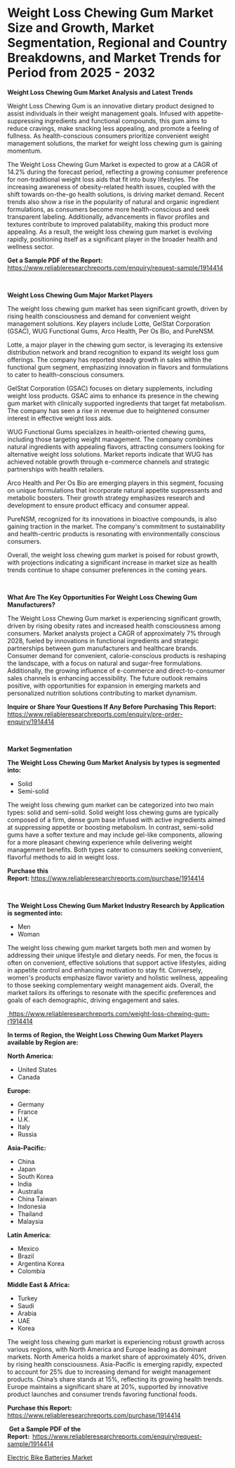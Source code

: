 <p><h1>Weight Loss Chewing Gum Market Size and Growth, Market Segmentation, Regional and Country Breakdowns, and Market Trends for Period from 2025 -  2032</h1></p><p><strong>Weight Loss Chewing Gum Market Analysis and Latest Trends</strong></p>
<p><p>Weight Loss Chewing Gum is an innovative dietary product designed to assist individuals in their weight management goals. Infused with appetite-suppressing ingredients and functional compounds, this gum aims to reduce cravings, make snacking less appealing, and promote a feeling of fullness. As health-conscious consumers prioritize convenient weight management solutions, the market for weight loss chewing gum is gaining momentum.</p><p>The Weight Loss Chewing Gum Market is expected to grow at a CAGR of 14.2% during the forecast period, reflecting a growing consumer preference for non-traditional weight loss aids that fit into busy lifestyles. The increasing awareness of obesity-related health issues, coupled with the shift towards on-the-go health solutions, is driving market demand. Recent trends also show a rise in the popularity of natural and organic ingredient formulations, as consumers become more health-conscious and seek transparent labeling. Additionally, advancements in flavor profiles and textures contribute to improved palatability, making this product more appealing. As a result, the weight loss chewing gum market is evolving rapidly, positioning itself as a significant player in the broader health and wellness sector.</p></p>
<p><strong>Get a Sample PDF of the Report:&nbsp;</strong> <a href="https://www.reliableresearchreports.com/enquiry/request-sample/1914414?utm_campaign=2208&utm_medium=2&utm_source=Github&utm_content=ia&utm_term=05042025&utm_id=weight-loss-chewing-gum">https://www.reliableresearchreports.com/enquiry/request-sample/1914414</a></p>
<p>&nbsp;</p>
<p><strong>Weight Loss Chewing Gum Major Market Players</strong></p>
<p><p>The weight loss chewing gum market has seen significant growth, driven by rising health consciousness and demand for convenient weight management solutions. Key players include Lotte, GelStat Corporation (GSAC), WUG Functional Gums, Arco Health, Per Os Bio, and PureNSM.</p><p>Lotte, a major player in the chewing gum sector, is leveraging its extensive distribution network and brand recognition to expand its weight loss gum offerings. The company has reported steady growth in sales within the functional gum segment, emphasizing innovation in flavors and formulations to cater to health-conscious consumers.</p><p>GelStat Corporation (GSAC) focuses on dietary supplements, including weight loss products. GSAC aims to enhance its presence in the chewing gum market with clinically supported ingredients that target fat metabolism. The company has seen a rise in revenue due to heightened consumer interest in effective weight loss aids.</p><p>WUG Functional Gums specializes in health-oriented chewing gums, including those targeting weight management. The company combines natural ingredients with appealing flavors, attracting consumers looking for alternative weight loss solutions. Market reports indicate that WUG has achieved notable growth through e-commerce channels and strategic partnerships with health retailers.</p><p>Arco Health and Per Os Bio are emerging players in this segment, focusing on unique formulations that incorporate natural appetite suppressants and metabolic boosters. Their growth strategy emphasizes research and development to ensure product efficacy and consumer appeal.</p><p>PureNSM, recognized for its innovations in bioactive compounds, is also gaining traction in the market. The company's commitment to sustainability and health-centric products is resonating with environmentally conscious consumers.</p><p>Overall, the weight loss chewing gum market is poised for robust growth, with projections indicating a significant increase in market size as health trends continue to shape consumer preferences in the coming years.</p></p>
<p>&nbsp;</p>
<p><strong>What Are The Key Opportunities For Weight Loss Chewing Gum Manufacturers?</strong></p>
<p><p>The Weight Loss Chewing Gum market is experiencing significant growth, driven by rising obesity rates and increased health consciousness among consumers. Market analysts project a CAGR of approximately 7% through 2028, fueled by innovations in functional ingredients and strategic partnerships between gum manufacturers and healthcare brands. Consumer demand for convenient, calorie-conscious products is reshaping the landscape, with a focus on natural and sugar-free formulations. Additionally, the growing influence of e-commerce and direct-to-consumer sales channels is enhancing accessibility. The future outlook remains positive, with opportunities for expansion in emerging markets and personalized nutrition solutions contributing to market dynamism.</p></p>
<p><strong>Inquire or Share Your Questions If Any Before Purchasing This Report:</strong> <a href="https://www.reliableresearchreports.com/enquiry/pre-order-enquiry/1914414?utm_campaign=2208&utm_medium=2&utm_source=Github&utm_content=ia&utm_term=05042025&utm_id=weight-loss-chewing-gum">https://www.reliableresearchreports.com/enquiry/pre-order-enquiry/1914414</a></p>
<p>&nbsp;</p>
<p><strong>Market Segmentation</strong></p>
<p><strong>The Weight Loss Chewing Gum Market Analysis by types is segmented into:</strong></p>
<p><ul><li>Solid</li><li>Semi-solid</li></ul></p>
<p><p>The weight loss chewing gum market can be categorized into two main types: solid and semi-solid. Solid weight loss chewing gums are typically composed of a firm, dense gum base infused with active ingredients aimed at suppressing appetite or boosting metabolism. In contrast, semi-solid gums have a softer texture and may include gel-like components, allowing for a more pleasant chewing experience while delivering weight management benefits. Both types cater to consumers seeking convenient, flavorful methods to aid in weight loss.</p></p>
<p><strong>Purchase this Report:&nbsp;</strong><a href="https://www.reliableresearchreports.com/purchase/1914414?utm_campaign=2208&utm_medium=2&utm_source=Github&utm_content=ia&utm_term=05042025&utm_id=weight-loss-chewing-gum">https://www.reliableresearchreports.com/purchase/1914414</a></p>
<p>&nbsp;</p>
<p><strong>The Weight Loss Chewing Gum Market Industry Research by Application is segmented into:</strong></p>
<p><ul><li>Men</li><li>Woman</li></ul></p>
<p><p>The weight loss chewing gum market targets both men and women by addressing their unique lifestyle and dietary needs. For men, the focus is often on convenient, effective solutions that support active lifestyles, aiding in appetite control and enhancing motivation to stay fit. Conversely, women's products emphasize flavor variety and holistic wellness, appealing to those seeking complementary weight management aids. Overall, the market tailors its offerings to resonate with the specific preferences and goals of each demographic, driving engagement and sales.</p></p>
<p><a href="https://www.reliableresearchreports.com/weight-loss-chewing-gum-r1914414?utm_campaign=2208&utm_medium=2&utm_source=Github&utm_content=ia&utm_term=05042025&utm_id=weight-loss-chewing-gum">&nbsp;https://www.reliableresearchreports.com/weight-loss-chewing-gum-r1914414</a></p>
<p><strong>In terms of Region, the Weight Loss Chewing Gum Market Players available by Region are:</strong></p>
<p>
    <p> <strong> North America: </strong>
        <ul>
            <li>United States</li>
            <li>Canada</li>
        </ul>
        </p> 
    <p> <strong> Europe: </strong>
        <ul>
            <li>Germany</li>
            <li>France</li>
            <li>U.K.</li>
            <li>Italy</li>
            <li>Russia</li>
        </ul>
        </p> 
    <p> <strong> Asia-Pacific: </strong>
        <ul>
            <li>China</li>
            <li>Japan</li>
            <li>South Korea</li>
            <li>India</li>
            <li>Australia</li>
            <li>China Taiwan</li>
            <li>Indonesia</li>
            <li>Thailand</li>
            <li>Malaysia</li>
        </ul>
        </p> 
    <p> <strong> Latin America: </strong>
        <ul>
            <li>Mexico</li>
            <li>Brazil</li>
            <li>Argentina Korea</li>
            <li>Colombia</li>
        </ul>
        </p> 
    <p> <strong> Middle East & Africa: </strong>
        <ul>
            <li>Turkey</li>
            <li>Saudi</li>
            <li>Arabia</li>
            <li>UAE</li>
            <li>Korea</li>
        </ul>
    </p>
    </p>
<p><p>The weight loss chewing gum market is experiencing robust growth across various regions, with North America and Europe leading as dominant markets. North America holds a market share of approximately 40%, driven by rising health consciousness. Asia-Pacific is emerging rapidly, expected to account for 25% due to increasing demand for weight management products. China’s share stands at 15%, reflecting its growing health trends. Europe maintains a significant share at 20%, supported by innovative product launches and consumer trends favoring functional foods.</p></p>
<p><strong>Purchase this Report: </strong><a href="https://www.reliableresearchreports.com/purchase/1914414?utm_campaign=2208&utm_medium=2&utm_source=Github&utm_content=ia&utm_term=05042025&utm_id=weight-loss-chewing-gum">https://www.reliableresearchreports.com/purchase/1914414</a></p>
<p>&nbsp;<strong>Get a Sample PDF of the Report:&nbsp;&nbsp;</strong><a href="https://www.reliableresearchreports.com/enquiry/request-sample/1914414?utm_campaign=2208&utm_medium=2&utm_source=Github&utm_content=ia&utm_term=05042025&utm_id=weight-loss-chewing-gum">https://www.reliableresearchreports.com/enquiry/request-sample/1914414</a></p>
<p><strong></strong></p>
<p><p><a href="https://github.com/nathandecarvalho/Market-Research-Report-List-6/blob/main/electric-bike-batteries-market.md?utm_campaign=2208&utm_medium=2&utm_source=Github&utm_content=ia&utm_term=05042025&utm_id=weight-loss-chewing-gum">Electric Bike Batteries Market</a></p></p>